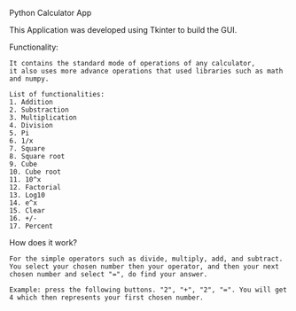 Python Calculator App

This Application was developed using Tkinter to build the GUI.

Functionality:

    It contains the standard mode of operations of any calculator, 
    it also uses more advance operations that used libraries such as math and numpy. 

    List of functionalities:
    1. Addition
    2. Substraction
    3. Multiplication
    4. Division
    5. Pi
    6. 1/x
    7. Square
    8. Square root
    9. Cube
    10. Cube root
    11. 10^x
    12. Factorial
    13. Log10
    14. e^x
    15. Clear
    16. +/-
    17. Percent

How does it work?

    For the simple operators such as divide, multiply, add, and subtract. You select your chosen number then your operator, and then your next chosen number and select "=", do find your answer.

    Example: press the following buttons. "2", "+", "2", "=". You will get 4 which then represents your first chosen number.

    
    


